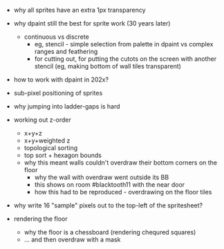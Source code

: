 - why all sprites have an extra 1px transparency
- why dpaint still the best for sprite work (30 years later)
    - continuous vs discrete
        - eg, stencil - simple selection from palette in dpaint vs complex ranges and feathering
        - for cutting out, for putting the cutots on the screen with another stencil (eg, making bottom of wall tiles transparent)

- how to work with dpaint in 202x?        

- sub-pixel positioning of sprites
- why jumping into ladder-gaps is hard
- working out z-order
    - x+y+z
    - x+y+weighted z
    - topological sorting
    - top sort + hexagon bounds
    - why this meant walls couldn't overdraw their bottom corners on the floor
        - why the wall with overdraw went outside its BB
        - this shows on room #blacktooth11 with the near door        
        - how this had to be reproduced - overdrawing on the floor tiles

- why write 16 "sample" pixels out to the top-left of the spritesheet?

- rendering the floor
    - why the floor is a chessboard (rendering chequred squares)
    - ... and then overdraw with a mask